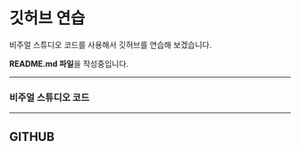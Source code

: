 # 깃허브 연습

비주얼 스튜디오 코드를 사용해서 깃허브를 연습해 보겠습니다.

**README.md 파일**을 작성중입니다.

----------------------------------

### 비주얼 스튜디오 코드

----------------------------------

## GITHUB
